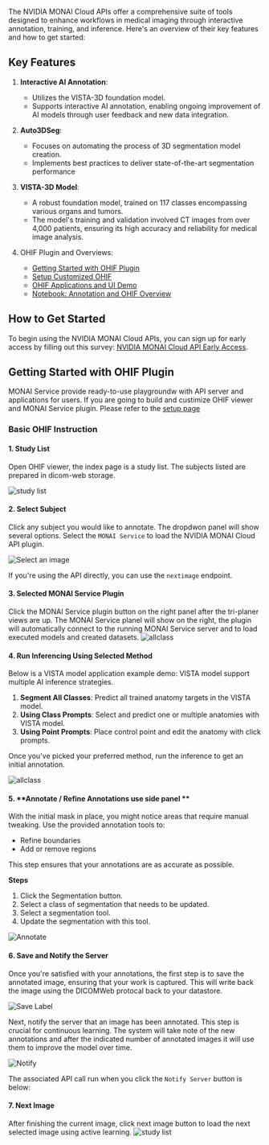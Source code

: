 The NVIDIA MONAI Cloud APIs offer a comprehensive suite of tools designed to enhance workflows in medical imaging through interactive annotation, training, and inference. Here's an overview of their key features and how to get started:

## Key Features


1. **Interactive AI Annotation**: 
   - Utilizes the VISTA-3D foundation model.
   - Supports interactive AI annotation, enabling ongoing improvement of AI models through user feedback and new data integration.

2. **Auto3DSeg**:
   - Focuses on automating the process of 3D segmentation model creation.
   - Implements best practices to deliver state-of-the-art segmentation performance

3. **VISTA-3D Model**:
   - A robust foundation model, trained on 117 classes encompassing various organs and tumors.
   - The model's training and validation involved CT images from over 4,000 patients, ensuring its high accuracy and reliability for medical image analysis.

4. OHIF Plugin and Overviews:
   - [Getting Started with OHIF Plugin](#getting-started-with-ohif-plugin)
   - [Setup Customized OHIF ](https://github.com/NVIDIA/monai-cloud-api/tree/main/plugins/ohif)
   - [OHIF Applications and UI Demo](#basic-ohif-instruction)
   - [Notebook: Annotation and OHIF Overview](https://github.com/NVIDIA/monai-cloud-api/blob/main/notebooks/Annotation%20and%20Continuous%20Learning%20Overview.ipynb)


## How to Get Started

To begin using the NVIDIA MONAI Cloud APIs, you can sign up for early access by filling out this survey: [NVIDIA MONAI Cloud API Early Access](https://developer.nvidia.com/nvidia-monai-cloud-api-early-access-program/join). 

## Getting Started with OHIF Plugin

MONAI Service provide ready-to-use playgroundw with API server and applications for users. 
If you are going to build and custimize OHIF viewer and MONAI Service plugin. Please refer to the [setup page](https://github.com/NVIDIA/monai-cloud-api/tree/main/plugins/ohif)


### Basic OHIF Instruction


#### 1. **Study List**
Open OHIF viewer, the index page is a study list. The subjects listed are prepared in dicom-web storage. 

![study list](docs/doc_imgs/studyList.png)

#### 2. **Select Subject** 

Click any subject you would like to annotate. 
The dropdwon panel will show several options. Select the `MONAI Service` 
to load the NVIDIA MONAI Cloud API plugin.

![Select an image](docs/doc_imgs/selectanimage.png)

If you're using the API directly, you can use the `nextimage` endpoint.

#### 3. **Selected MONAI Service Plugin**

Click the MONAI Service plugin button on the right panel after the tri-planer views are up. 
The MONAI Service planel will show on the right, the plugin will automatically connect
to the running MONAI Service server and to load executed models and created datasets. 
![allclass](docs/doc_imgs/viewerpage.jpg)



#### 4. **Run Inferencing Using Selected Method**

Below is a VISTA model application example demo:
VISTA model support multiple AI inference strategies.  
1. **Segment All Classes**: Predict all trained anatomy targets in the VISTA model. 
2. **Using Class Prompts**: Select and predict one or multiple anatomies with VISTA model.
3. **Using Point Prompts**: Place control point and edit the anatomy with click prompts. 

Once you've picked your preferred method, run the inference to get an initial annotation.

![allclass](docs/doc_imgs/annotation.png)

#### 5. **Annotate / Refine Annotations use side panel **

With the initial mask in place, you might notice areas that require manual tweaking. 
Use the provided annotation tools to:

- Refine boundaries
- Add or remove regions

This step ensures that your annotations are as accurate as possible.

**Steps**
1. Click the Segmentation button.
2. Select a class of segmentation that needs to be updated.
3. Select a segmentation tool.
4. Update the segmentation with this tool.

![Annotate](docs/doc_imgs/annotate.png)

#### 6. **Save and Notify the Server**

Once you're satisfied with your annotations, the first step is to save the annotated image, ensuring that your work is captured. This will write back the image using the DICOMWeb protocal back to your datastore.

![Save Label](docs/doc_imgs/savelabel.png)

Next, notify the server that an image has been annotated. This step is crucial for continuous learning. The system will take note of the new annotations and after the indicated number of annotated images it will use them to improve the model over time.

![Notify](docs/doc_imgs/notify.png)

The associated API call run when you click the `Notify Server` button is below:

#### 7. **Next Image**
After finishing the current image, click next image button to load the next selected image using
active learning.
![study list](docs/doc_imgs/nextimage.png)